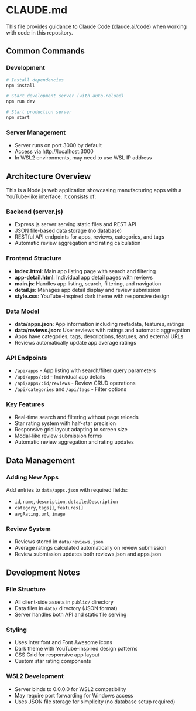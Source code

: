 # CLAUDE.md

This file provides guidance to Claude Code (claude.ai/code) when working with code in this repository.

## Common Commands

### Development
```bash
# Install dependencies
npm install

# Start development server (with auto-reload)
npm run dev

# Start production server
npm start
```

### Server Management
- Server runs on port 3000 by default
- Access via http://localhost:3000
- In WSL2 environments, may need to use WSL IP address

## Architecture Overview

This is a Node.js web application showcasing manufacturing apps with a YouTube-like interface. It consists of:

### Backend (server.js)
- Express.js server serving static files and REST API
- JSON file-based data storage (no database)
- RESTful API endpoints for apps, reviews, categories, and tags
- Automatic review aggregation and rating calculation

### Frontend Structure
- **index.html**: Main app listing page with search and filtering
- **app-detail.html**: Individual app detail pages with reviews
- **main.js**: Handles app listing, search, filtering, and navigation
- **detail.js**: Manages app detail display and review submission
- **style.css**: YouTube-inspired dark theme with responsive design

### Data Model
- **data/apps.json**: App information including metadata, features, ratings
- **data/reviews.json**: User reviews with ratings and automatic aggregation
- Apps have categories, tags, descriptions, features, and external URLs
- Reviews automatically update app average ratings

### API Endpoints
- `/api/apps` - App listing with search/filter query parameters
- `/api/apps/:id` - Individual app details
- `/api/apps/:id/reviews` - Review CRUD operations
- `/api/categories` and `/api/tags` - Filter options

### Key Features
- Real-time search and filtering without page reloads
- Star rating system with half-star precision
- Responsive grid layout adapting to screen size
- Modal-like review submission forms
- Automatic review aggregation and rating updates

## Data Management

### Adding New Apps
Add entries to `data/apps.json` with required fields:
- `id`, `name`, `description`, `detailedDescription`
- `category`, `tags[]`, `features[]`
- `avgRating`, `url`, `image`

### Review System
- Reviews stored in `data/reviews.json`
- Average ratings calculated automatically on review submission
- Review submission updates both reviews.json and apps.json

## Development Notes

### File Structure
- All client-side assets in `public/` directory
- Data files in `data/` directory (JSON format)
- Server handles both API and static file serving

### Styling
- Uses Inter font and Font Awesome icons
- Dark theme with YouTube-inspired design patterns
- CSS Grid for responsive app layout
- Custom star rating components

### WSL2 Development
- Server binds to 0.0.0.0 for WSL2 compatibility
- May require port forwarding for Windows access
- Uses JSON file storage for simplicity (no database setup required)